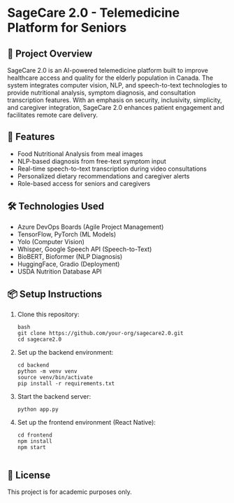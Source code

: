 # SageCare 2.0 - Telemedicine Platform for Seniors

## 📖 Project Overview

SageCare 2.0 is an AI-powered telemedicine platform built to improve healthcare access and quality for the elderly population in Canada. 
The system integrates computer vision, NLP, and speech-to-text technologies to provide nutritional analysis, symptom diagnosis, and consultation transcription features. 
With an emphasis on security, inclusivity, simplicity, and caregiver integration, SageCare 2.0 enhances patient engagement and facilitates remote care delivery.

## 🚀 Features

- Food Nutritional Analysis from meal images
- NLP-based diagnosis from free-text symptom input
- Real-time speech-to-text transcription during video consultations
- Personalized dietary recommendations and caregiver alerts
- Role-based access for seniors and caregivers

## 🛠️ Technologies Used

- Azure DevOps Boards (Agile Project Management)
- TensorFlow, PyTorch (ML Models)
- Yolo (Computer Vision)
- Whisper, Google Speech API (Speech-to-Text)
- BioBERT, Bioformer (NLP Diagnosis)
- HuggingFace, Gradio (Deployment)
- USDA Nutrition Database API

## 📦 Setup Instructions

1. Clone this repository:
   ```
   bash
   git clone https://github.com/your-org/sagecare2.0.git
   cd sagecare2.0
   
2. Set up the backend environment:
   ```
   cd backend
   python -m venv venv
   source venv/bin/activate
   pip install -r requirements.txt
   
3. Start the backend server:
   ```
   python app.py
   
4. Set up the frontend environment (React Native):
   ```
   cd frontend
   npm install
   npm start
          
## 📄 License

This project is for academic purposes only.

